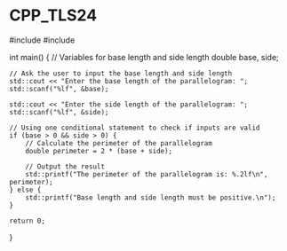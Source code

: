 # CPP_TLS24


#include <iostream>
#include <cstdio>

int main() {
    // Variables for base length and side length
    double base, side;
    
    // Ask the user to input the base length and side length
    std::cout << "Enter the base length of the parallelogram: ";
    std::scanf("%lf", &base);
    
    std::cout << "Enter the side length of the parallelogram: ";
    std::scanf("%lf", &side);
    
    // Using one conditional statement to check if inputs are valid
    if (base > 0 && side > 0) {
        // Calculate the perimeter of the parallelogram
        double perimeter = 2 * (base + side);
        
        // Output the result
        std::printf("The perimeter of the parallelogram is: %.2lf\n", perimeter);
    } else {
        std::printf("Base length and side length must be positive.\n");
    }
    
    return 0;
}


